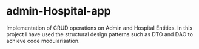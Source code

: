 # admin-Hospital-app
Implementation of CRUD operations on Admin and Hospital Entities. In this project I have used the structural design patterns such as DTO and DAO to achieve code modularisation.
